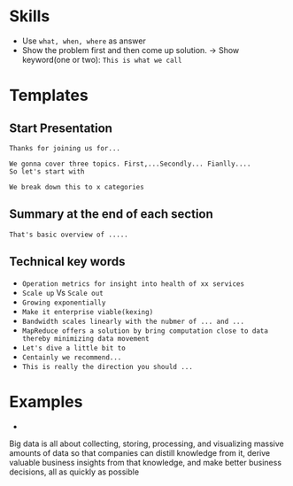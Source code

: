 # Skills
* Use `what, when, where` as answer
* Show the problem first and then come up solution. -> Show keyword(one or two): `This is what we call`

# Templates
## Start Presentation
```
Thanks for joining us for...
```
```
We gonna cover three topics. First,...Secondly... Fianlly....
So let's start with 
```
```
We break down this to x categories
```

## Summary at the end of each section
```
That's basic overview of .....
```


## Technical key words
* `Operation metrics for insight into health of xx services`
* `Scale up` Vs `Scale out`
* `Growing exponentially`
* `Make it enterprise viable(kexing)`
* `Bandwidth scales linearly with the nubmer of ... and ...`
* `MapReduce offers a solution by bring computation close to data thereby minimizing data movement`
* `Let's dive a little bit to`
* `Centainly we recommend...`
* `This is really the direction you should ...`

# Examples
* 
Big data is all about collecting, storing, processing, and visualizing massive amounts of data so that companies can distill knowledge from it, derive valuable business insights from that knowledge, and make better business decisions, all as quickly as possible


